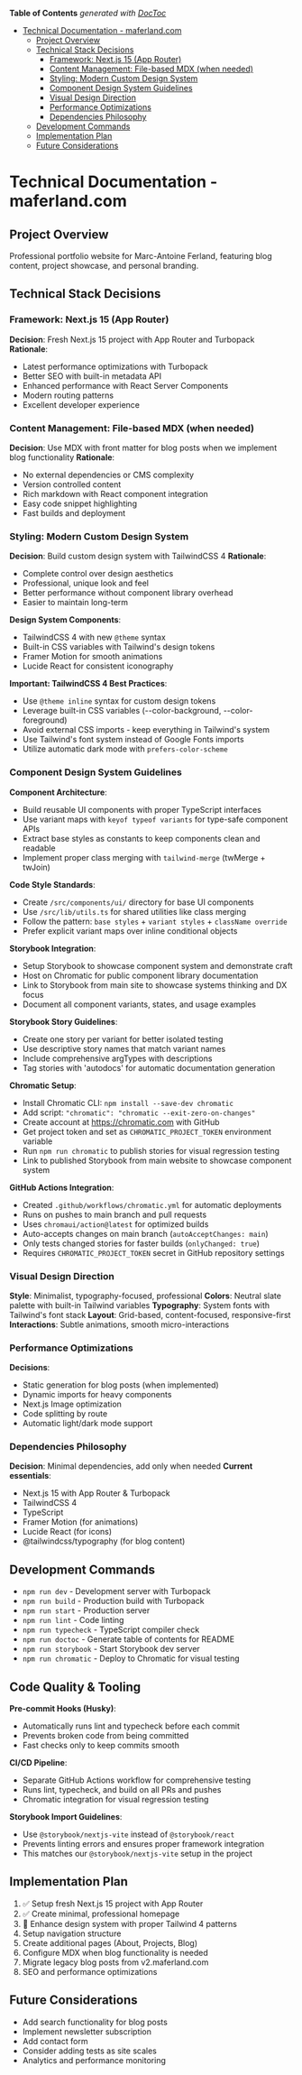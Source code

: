 <!-- START doctoc generated TOC please keep comment here to allow auto update -->
<!-- DON'T EDIT THIS SECTION, INSTEAD RE-RUN doctoc TO UPDATE -->

**Table of Contents** _generated with [DocToc](https://github.com/thlorenz/doctoc)_

- [Technical Documentation - maferland.com](#technical-documentation---maferlandcom)
  - [Project Overview](#project-overview)
  - [Technical Stack Decisions](#technical-stack-decisions)
    - [Framework: Next.js 15 (App Router)](#framework-nextjs-15-app-router)
    - [Content Management: File-based MDX (when needed)](#content-management-file-based-mdx-when-needed)
    - [Styling: Modern Custom Design System](#styling-modern-custom-design-system)
    - [Component Design System Guidelines](#component-design-system-guidelines)
    - [Visual Design Direction](#visual-design-direction)
    - [Performance Optimizations](#performance-optimizations)
    - [Dependencies Philosophy](#dependencies-philosophy)
  - [Development Commands](#development-commands)
  - [Implementation Plan](#implementation-plan)
  - [Future Considerations](#future-considerations)

<!-- END doctoc generated TOC please keep comment here to allow auto update -->

# Technical Documentation - maferland.com

## Project Overview

Professional portfolio website for Marc-Antoine Ferland, featuring blog content, project showcase, and personal branding.

## Technical Stack Decisions

### Framework: Next.js 15 (App Router)

**Decision**: Fresh Next.js 15 project with App Router and Turbopack
**Rationale**:

- Latest performance optimizations with Turbopack
- Better SEO with built-in metadata API
- Enhanced performance with React Server Components
- Modern routing patterns
- Excellent developer experience

### Content Management: File-based MDX (when needed)

**Decision**: Use MDX with front matter for blog posts when we implement blog functionality
**Rationale**:

- No external dependencies or CMS complexity
- Version controlled content
- Rich markdown with React component integration
- Easy code snippet highlighting
- Fast builds and deployment

### Styling: Modern Custom Design System

**Decision**: Build custom design system with TailwindCSS 4
**Rationale**:

- Complete control over design aesthetics
- Professional, unique look and feel
- Better performance without component library overhead
- Easier to maintain long-term

**Design System Components**:

- TailwindCSS 4 with new `@theme` syntax
- Built-in CSS variables with Tailwind's design tokens
- Framer Motion for smooth animations
- Lucide React for consistent iconography

**Important: TailwindCSS 4 Best Practices**:

- Use `@theme inline` syntax for custom design tokens
- Leverage built-in CSS variables (--color-background, --color-foreground)
- Avoid external CSS imports - keep everything in Tailwind's system
- Use Tailwind's font system instead of Google Fonts imports
- Utilize automatic dark mode with `prefers-color-scheme`

### Component Design System Guidelines

**Component Architecture**:

- Build reusable UI components with proper TypeScript interfaces
- Use variant maps with `keyof typeof variants` for type-safe component APIs
- Extract base styles as constants to keep components clean and readable
- Implement proper class merging with `tailwind-merge` (twMerge + twJoin)

**Code Style Standards**:

- Create `/src/components/ui/` directory for base UI components
- Use `/src/lib/utils.ts` for shared utilities like class merging
- Follow the pattern: `base styles` + `variant styles` + `className override`
- Prefer explicit variant maps over inline conditional objects

**Storybook Integration**:

- Setup Storybook to showcase component system and demonstrate craft
- Host on Chromatic for public component library documentation
- Link to Storybook from main site to showcase systems thinking and DX focus
- Document all component variants, states, and usage examples

**Storybook Story Guidelines**:

- Create one story per variant for better isolated testing
- Use descriptive story names that match variant names
- Include comprehensive argTypes with descriptions
- Tag stories with 'autodocs' for automatic documentation generation

**Chromatic Setup**:

- Install Chromatic CLI: `npm install --save-dev chromatic`
- Add script: `"chromatic": "chromatic --exit-zero-on-changes"`
- Create account at https://chromatic.com with GitHub
- Get project token and set as `CHROMATIC_PROJECT_TOKEN` environment variable
- Run `npm run chromatic` to publish stories for visual regression testing
- Link to published Storybook from main website to showcase component system

**GitHub Actions Integration**:

- Created `.github/workflows/chromatic.yml` for automatic deployments
- Runs on pushes to main branch and pull requests
- Uses `chromaui/action@latest` for optimized builds
- Auto-accepts changes on main branch (`autoAcceptChanges: main`)
- Only tests changed stories for faster builds (`onlyChanged: true`)
- Requires `CHROMATIC_PROJECT_TOKEN` secret in GitHub repository settings

### Visual Design Direction

**Style**: Minimalist, typography-focused, professional
**Colors**: Neutral slate palette with built-in Tailwind variables
**Typography**: System fonts with Tailwind's font stack
**Layout**: Grid-based, content-focused, responsive-first
**Interactions**: Subtle animations, smooth micro-interactions

### Performance Optimizations

**Decisions**:

- Static generation for blog posts (when implemented)
- Dynamic imports for heavy components
- Next.js Image optimization
- Code splitting by route
- Automatic light/dark mode support

### Dependencies Philosophy

**Decision**: Minimal dependencies, add only when needed
**Current essentials**:

- Next.js 15 with App Router & Turbopack
- TailwindCSS 4
- TypeScript
- Framer Motion (for animations)
- Lucide React (for icons)
- @tailwindcss/typography (for blog content)

## Development Commands

- `npm run dev` - Development server with Turbopack
- `npm run build` - Production build with Turbopack
- `npm run start` - Production server
- `npm run lint` - Code linting
- `npm run typecheck` - TypeScript compiler check
- `npm run doctoc` - Generate table of contents for README
- `npm run storybook` - Start Storybook dev server
- `npm run chromatic` - Deploy to Chromatic for visual testing

## Code Quality & Tooling

**Pre-commit Hooks (Husky)**:

- Automatically runs lint and typecheck before each commit
- Prevents broken code from being committed
- Fast checks only to keep commits smooth

**CI/CD Pipeline**:

- Separate GitHub Actions workflow for comprehensive testing
- Runs lint, typecheck, and build on all PRs and pushes
- Chromatic integration for visual regression testing

**Storybook Import Guidelines**:

- Use `@storybook/nextjs-vite` instead of `@storybook/react`
- Prevents linting errors and ensures proper framework integration
- This matches our `@storybook/nextjs-vite` setup in the project

## Implementation Plan

1. ✅ Setup fresh Next.js 15 project with App Router
2. ✅ Create minimal, professional homepage
3. 🔄 Enhance design system with proper Tailwind 4 patterns
4. Setup navigation structure
5. Create additional pages (About, Projects, Blog)
6. Configure MDX when blog functionality is needed
7. Migrate legacy blog posts from v2.maferland.com
8. SEO and performance optimizations

## Future Considerations

- Add search functionality for blog posts
- Implement newsletter subscription
- Add contact form
- Consider adding tests as site scales
- Analytics and performance monitoring
